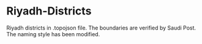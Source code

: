 # Riyadh-Districts
Riyadh districts in .topojson file. The boundaries are verified by Saudi Post. The naming style has been modified. 
